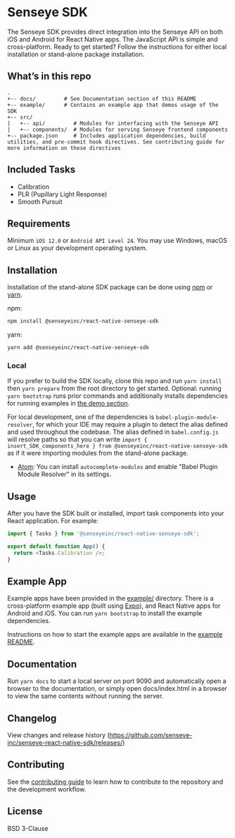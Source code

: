 # Senseye SDK

The Senseye SDK provides direct integration into the Senseye API on both iOS and Android for React Native apps. The JavaScript API is simple and cross-platform. Ready to get started? Follow the instructions for either local installation or stand-alone package installation.

## What’s in this repo

```
.
+-- docs/         # See Documentation section of this README
+-- example/      # Contains an example app that demos usage of the SDK
+-- src/
|   +-- api/         # Modules for interfacing with the Senseye API
|   +-- components/  # Modules for serving Senseye frontend components
+-- package.json     # Includes application dependencies, build utilities, and pre-commit hook directives. See contributing guide for more information on these directives
```

## Included Tasks

- Calibration
- PLR (Pupillary Light Response)
- Smooth Pursuit

## Requirements

Minimum `iOS 12.0` or `Android API Level 24`. You may use Windows, macOS or Linux as your development operating system.

## Installation

Installation of the stand-alone SDK package can be done using [npm](https://www.npmjs.com/) or [yarn](https://yarnpkg.com/).

npm:

```sh
npm install @senseyeinc/react-native-senseye-sdk
```

yarn:

```sh
yarn add @senseyeinc/react-native-senseye-sdk
```

### Local

If you prefer to build the SDK locally, clone this repo and run `yarn install` then `yarn prepare` from the root directory to get started. Optional: running `yarn bootstrap` runs prior commands and additionally installs dependencies for running examples in [the demo section](/example/README.md).

For local development, one of the dependencies is `babel-plugin-module-resolver`, for which your IDE may require a plugin to detect the alias defined and used throughout the codebase. The alias defined in `babel.config.js` will resolve paths so that you can write `import { insert_SDK_components_here } from @senseyeinc/react-native-senseye-sdk` as if it were importing modules from the stand-alone package.

- [Atom](https://atom.io/): You can install `autocomplete-modules` and enable "Babel Plugin Module Resolver" in its settings.

## Usage

After you have the SDK built or installed, import task components into your React application. For example:

```javascript
import { Tasks } from '@senseyeinc/react-native-senseye-sdk';

export default function App() {
  return <Tasks.Calibration />;
}
```

## Example App

Example apps have been provided in the [example/](/example/) directory.
There is a cross-platform example app (built using [Expo](https://expo.io/)), and React Native apps for Android and iOS. You can run `yarn bootstrap` to install the example dependencies.

Instructions on how to start the example apps are available in the [example README](/example/README.md).

## Documentation

Run `yarn docs` to start a local server on port 9090 and automatically open a browser to the documentation, or simply open docs/index.html in a browser to view the same contents without running the server.

## Changelog

View changes and release history (https://github.com/senseye-inc/senseye-react-native-sdk/releases/)

## Contributing

See the [contributing guide](CONTRIBUTING.md) to learn how to contribute to the repository and the development workflow.

## License

BSD 3-Clause

